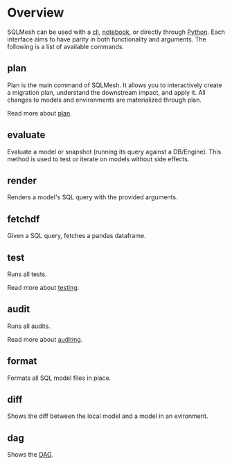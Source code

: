 # Overview

SQLMesh can be used with a [cli](cli.md), [notebook](notebook.md), or directly through [Python](python.md). Each interface aims to have parity in both functionality and arguments. The following is a list of available commands.

## plan
Plan is the main command of SQLMesh. It allows you to interactively create a migration plan, understand the downstream impact, and apply it. All changes to models and environments are materialized through plan.

Read more about [plan](/concepts/plans).

## evaluate
Evaluate a model or snapshot (running its query against a DB/Engine). This method is used to test or iterate on models without side effects.

## render
Renders a model's SQL query with the provided arguments.

## fetchdf
Given a SQL query, fetches a pandas dataframe.

## test
Runs all tests.

Read more about [testing](/guides/tests).

## audit
Runs all audits.

Read more about [auditing](/guides/audits).

## format
Formats all SQL model files in place.

## diff
Shows the diff between the local model and a model in an evironment.

## dag
Shows the [DAG](../glossary.md).
